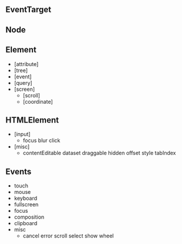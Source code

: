

## EventTarget
## Node
## Element
- [attribute]
- [tree]
- [event]
- [query]
- [screen]
  - [scroll]
  - [coordinate]
## HTMLElement
- [input]
  - focus blur click
- [misc]
  - contentEditable dataset draggable hidden offset style tabIndex
## Events
- touch
- mouse
- keyboard
- fullscreen
- focus
- composition
- clipboard
- misc
  - cancel error scroll select show wheel
